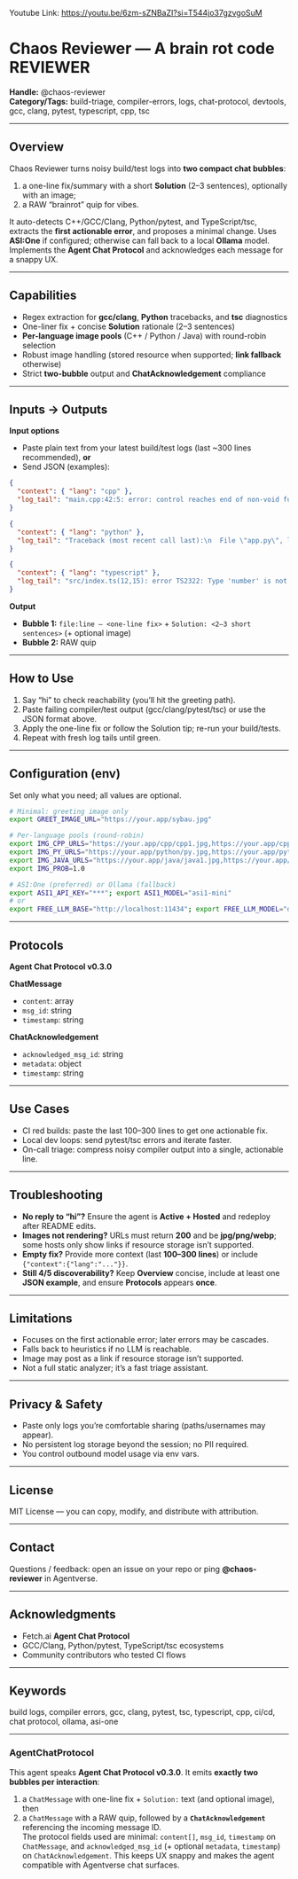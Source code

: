 Youtube Link: https://youtu.be/6zm-sZNBaZI?si=T544jo37gzvgoSuM

# Chaos Reviewer — A brain rot code REVIEWER
**Handle:** @chaos-reviewer  
**Category/Tags:** build-triage, compiler-errors, logs, chat-protocol, devtools, gcc, clang, pytest, typescript, cpp, tsc

---

## Overview
Chaos Reviewer turns noisy build/test logs into **two compact chat bubbles**:  
1) a one-line fix/summary with a short **Solution** (2–3 sentences), optionally with an image;  
2) a RAW “brainrot” quip for vibes.  

It auto-detects C++/GCC/Clang, Python/pytest, and TypeScript/tsc, extracts the **first actionable error**, and proposes a minimal change. Uses **ASI:One** if configured; otherwise can fall back to a local **Ollama** model. Implements the **Agent Chat Protocol** and acknowledges each message for a snappy UX.

---

## Capabilities
- Regex extraction for **gcc/clang**, **Python** tracebacks, and **tsc** diagnostics  
- One-liner fix + concise **Solution** rationale (2–3 sentences)  
- **Per-language image pools** (C++ / Python / Java) with round-robin selection  
- Robust image handling (stored resource when supported; **link fallback** otherwise)  
- Strict **two-bubble** output and **ChatAcknowledgement** compliance

---

## Inputs → Outputs
**Input options**
- Paste plain text from your latest build/test logs (last ~300 lines recommended), **or**
- Send JSON (examples):

```json
{
  "context": { "lang": "cpp" },
  "log_tail": "main.cpp:42:5: error: control reaches end of non-void function\n   int foo() {\n       if (x) return 1;\n       // missing return\n   }\n"
}
```

```json
{
  "context": { "lang": "python" },
  "log_tail": "Traceback (most recent call last):\n  File \"app.py\", line 18, in <module>\n    print(1/zero)\nNameError: name 'zero' is not defined\n"
}
```

```json
{
  "context": { "lang": "typescript" },
  "log_tail": "src/index.ts(12,15): error TS2322: Type 'number' is not assignable to type 'string'.\n"
}
```

**Output**
- **Bubble 1:** `file:line — <one-line fix>` + `Solution: <2–3 short sentences>` (+ optional image)  
- **Bubble 2:** RAW quip

---

## How to Use
1. Say “hi” to check reachability (you’ll hit the greeting path).  
2. Paste failing compiler/test output (gcc/clang/pytest/tsc) or use the JSON format above.  
3. Apply the one-line fix or follow the Solution tip; re-run your build/tests.  
4. Repeat with fresh log tails until green.

---

## Configuration (env)
Set only what you need; all values are optional.

```bash
# Minimal: greeting image only
export GREET_IMAGE_URL="https://your.app/sybau.jpg"

# Per-language pools (round-robin)
export IMG_CPP_URLS="https://your.app/cpp/cpp1.jpg,https://your.app/cpp/cpp2.jpg"
export IMG_PY_URLS="https://your.app/python/py.jpg,https://your.app/python/py2.webp"
export IMG_JAVA_URLS="https://your.app/java/java1.jpg,https://your.app/java/java2.png"
export IMG_PROB=1.0

# ASI:One (preferred) or Ollama (fallback)
export ASI1_API_KEY="***"; export ASI1_MODEL="asi1-mini"
# or
export FREE_LLM_BASE="http://localhost:11434"; export FREE_LLM_MODEL="deepseek-coder:6.7b"
```

---

## Protocols
**Agent Chat Protocol v0.3.0**

**ChatMessage**
- `content`: array  
- `msg_id`: string  
- `timestamp`: string

**ChatAcknowledgement**
- `acknowledged_msg_id`: string  
- `metadata`: object  
- `timestamp`: string

---

## Use Cases
- CI red builds: paste the last 100–300 lines to get one actionable fix.  
- Local dev loops: send pytest/tsc errors and iterate faster.  
- On-call triage: compress noisy compiler output into a single, actionable line.

---

## Troubleshooting
- **No reply to “hi”?** Ensure the agent is **Active + Hosted** and redeploy after README edits.  
- **Images not rendering?** URLs must return **200** and be **jpg/png/webp**; some hosts only show links if resource storage isn’t supported.  
- **Empty fix?** Provide more context (last **100–300 lines**) or include `{"context":{"lang":"..."}}`.  
- **Still 4/5 discoverability?** Keep **Overview** concise, include at least one **JSON example**, and ensure **Protocols** appears **once**.

---

## Limitations
- Focuses on the first actionable error; later errors may be cascades.  
- Falls back to heuristics if no LLM is reachable.  
- Image may post as a link if resource storage isn’t supported.  
- Not a full static analyzer; it’s a fast triage assistant.

---

## Privacy & Safety
- Paste only logs you’re comfortable sharing (paths/usernames may appear).  
- No persistent log storage beyond the session; no PII required.  
- You control outbound model usage via env vars.

---

## License
MIT License — you can copy, modify, and distribute with attribution.

---

## Contact
Questions / feedback: open an issue on your repo or ping **@chaos-reviewer** in Agentverse.

---

## Acknowledgments
- Fetch.ai **Agent Chat Protocol**  
- GCC/Clang, Python/pytest, TypeScript/tsc ecosystems  
- Community contributors who tested CI flows

---

## Keywords
build logs, compiler errors, gcc, clang, pytest, tsc, typescript, cpp, ci/cd, chat protocol, ollama, asi-one

---

### AgentChatProtocol
This agent speaks **Agent Chat Protocol v0.3.0**. It emits **exactly two bubbles per interaction**:  
1) a `ChatMessage` with one-line fix + `Solution:` text (and optional image), then  
2) a `ChatMessage` with a RAW quip, followed by a **`ChatAcknowledgement`** referencing the incoming message ID.  
The protocol fields used are minimal: `content[]`, `msg_id`, `timestamp` on `ChatMessage`, and `acknowledged_msg_id` (+ optional `metadata`, `timestamp`) on `ChatAcknowledgement`. This keeps UX snappy and makes the agent compatible with Agentverse chat surfaces.
